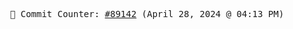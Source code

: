 <p align="center">
    <samp>
        📮 Commit Counter: <a href="https://github.com/Javascript-void0/Javascript-void0/commits/main">#89142</a> (April 28, 2024 @ 04:13 PM)
    </samp>
</p>
